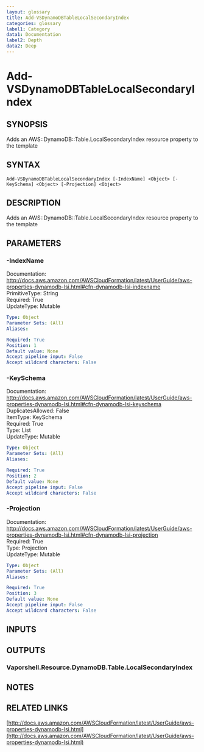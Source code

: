 ```yaml
---
layout: glossary
title: Add-VSDynamoDBTableLocalSecondaryIndex
categories: glossary
label1: Category
data1: Documentation
label2: Depth
data2: Deep
---
```


# Add-VSDynamoDBTableLocalSecondaryIndex

## SYNOPSIS
Adds an AWS::DynamoDB::Table.LocalSecondaryIndex resource property to the template

## SYNTAX

```
Add-VSDynamoDBTableLocalSecondaryIndex [-IndexName] <Object> [-KeySchema] <Object> [-Projection] <Object>
```

## DESCRIPTION
Adds an AWS::DynamoDB::Table.LocalSecondaryIndex resource property to the template

## PARAMETERS

### -IndexName
Documentation: http://docs.aws.amazon.com/AWSCloudFormation/latest/UserGuide/aws-properties-dynamodb-lsi.html#cfn-dynamodb-lsi-indexname    
PrimitiveType: String    
Required: True    
UpdateType: Mutable

```yaml
Type: Object
Parameter Sets: (All)
Aliases: 

Required: True
Position: 1
Default value: None
Accept pipeline input: False
Accept wildcard characters: False
```

### -KeySchema
Documentation: http://docs.aws.amazon.com/AWSCloudFormation/latest/UserGuide/aws-properties-dynamodb-lsi.html#cfn-dynamodb-lsi-keyschema    
DuplicatesAllowed: False    
ItemType: KeySchema    
Required: True    
Type: List    
UpdateType: Mutable

```yaml
Type: Object
Parameter Sets: (All)
Aliases: 

Required: True
Position: 2
Default value: None
Accept pipeline input: False
Accept wildcard characters: False
```

### -Projection
Documentation: http://docs.aws.amazon.com/AWSCloudFormation/latest/UserGuide/aws-properties-dynamodb-lsi.html#cfn-dynamodb-lsi-projection    
Required: True    
Type: Projection    
UpdateType: Mutable

```yaml
Type: Object
Parameter Sets: (All)
Aliases: 

Required: True
Position: 3
Default value: None
Accept pipeline input: False
Accept wildcard characters: False
```

## INPUTS

## OUTPUTS

### Vaporshell.Resource.DynamoDB.Table.LocalSecondaryIndex

## NOTES

## RELATED LINKS

[http://docs.aws.amazon.com/AWSCloudFormation/latest/UserGuide/aws-properties-dynamodb-lsi.html](http://docs.aws.amazon.com/AWSCloudFormation/latest/UserGuide/aws-properties-dynamodb-lsi.html)

